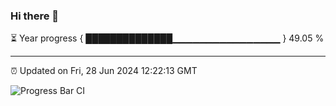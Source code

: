 ### Hi there 👋

⏳ Year progress { ██████████████▁▁▁▁▁▁▁▁▁▁▁▁▁▁▁▁ } 49.05 %

---

⏰ Updated on Fri, 28 Jun 2024 12:22:13 GMT

![Progress Bar CI](https://github.com/liununu/liununu/workflows/Progress%20Bar%20CI/badge.svg)
